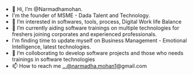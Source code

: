 - 👋 Hi, I’m @Narmadhamohan.
- I'm the founder of MSME - Dada Talent and Technology.
- 👀 I’m interested in softwares, tools, process, Digital Work life Balance
- 🌱 I’m currently aiding software trainings on multiple technologies for freshers joining corporates and experienced professionals.
- I'm finding time to update myself on Business Management -  Emotional Intelligence, latest technologies.
- 💞️ I’m colloborating to develop software projects and those who needs trainings in software technologies
- 📫 How to reach me ...@narmadha.mohan1@gmail.com

<!---
Narmadhamohan/Narmadhamohan is a ✨ special ✨ repository because its `README.md` (this file) appears on your GitHub profile.
You can click the Preview link to take a look at your changes.
--->
